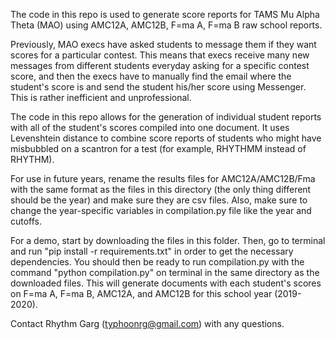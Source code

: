 The code in this repo is used to generate score reports for TAMS Mu Alpha Theta (MAO) using AMC12A, AMC12B, F=ma A, F=ma B raw school reports.

Previously, MAO execs have asked students to message them if they want scores for a particular contest. This means that execs receive many new messages from different students everyday asking for a specific contest score, and then the execs have to manually find the email where the student's score is and send the student his/her score using Messenger. This is rather inefficient and unprofessional.

The code in this repo allows for the generation of individual student reports with all of the student's scores compiled into one document. It uses Levenshtein distance to combine score reports of students who might have misbubbled on a scantron for a test (for example, RHYTHMM instead of RHYTHM).

For use in future years, rename the results files for AMC12A/AMC12B/Fma with the same format as the files in this directory (the only thing different should be the year) and make sure they are csv files. Also, make sure to change the year-specific variables in compilation.py file like the year and cutoffs.

For a demo, start by downloading the files in this folder. Then, go to terminal and run "pip install -r requirements.txt" in order to get the necessary dependencies. You should then be ready to run compilation.py with the command "python compilation.py" on terminal in the same directory as the downloaded files. This will generate documents with each student's scores on F=ma A, F=ma B, AMC12A, and AMC12B for this school year (2019-2020).

Contact Rhythm Garg (typhoonrg@gmail.com) with any questions.
